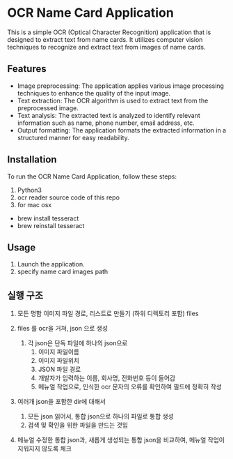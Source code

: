 # OCR Name Card Application

This is a simple OCR (Optical Character Recognition) application that is designed to extract text from name cards. It utilizes computer vision techniques to recognize and extract text from images of name cards.

## Features

- Image preprocessing: The application applies various image processing techniques to enhance the quality of the input image.
- Text extraction: The OCR algorithm is used to extract text from the preprocessed image.
- Text analysis: The extracted text is analyzed to identify relevant information such as name, phone number, email address, etc.
- Output formatting: The application formats the extracted information in a structured manner for easy readability.

## Installation

To run the OCR Name Card Application, follow these steps:

1. Python3
2. ocr reader source code of this repo 
3. for mac osx
  - brew install tesseract
  - brew reinstall tesseract
 

## Usage

1. Launch the application.
2. specify name card images path 


## 실행 구조
1. 모든 명함 이미지 파일 경로, 리스트로 만들기 (하위 디렉토리 포함) files
1. files 를 ocr을 거쳐, json 으로 생성
    1. 각 json은 단독 파일에 하나의 json으로
        1. 이미지 파일이름
        2. 이미지 파일위치
        3. JSON 파일 경로
        4. 개발자가 입력하는 이름, 회사명, 전화번호 등이 들어감
        1. 메뉴얼 작업으로, 인식한 ocr 문자의 오류를 확인하여 필드에 정확히 작성


1. 여러개 json을 포함한 dir에 대해서
    1. 모든 json 읽어서, 통합 json으로 하나의 파일로 통합 생성
      1. 검색 및 확인을 위한 파일을 만드는 것임 

1. 메뉴얼 수정한 통합 json과, 새롭게 생성되는 통합 json을 비교하여, 메뉴얼 작업이 지워지지 않도록 체크 
